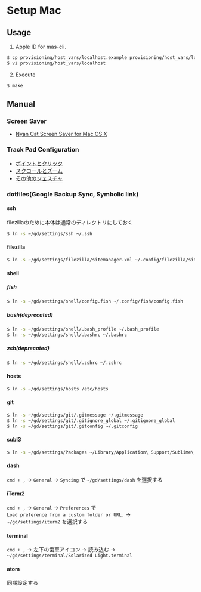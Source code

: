 # Setup Mac

## Usage

1. Apple ID for mas-cli.

```bash
$ cp provisioning/host_vars/localhost.example provisioning/host_vars/localhost
$ vi provisioning/host_vars/localhost
```

2. Execute

```bash
$ make
```

## Manual
### Screen Saver
- <a href="http://nyancatsaves.com/" target="_blank">Nyan Cat Screen Saver for Mac OS X</a>

### Track Pad Configuration
- [ポイントとクリック](./manual/osx-defaults/01.png)
- [スクロールとズーム](./manual/osx-defaults/02.png)
- [その他のジェスチャ](./manual/osx-defaults/03.png)

### dotfiles(Google Backup Sync, Symbolic link)
#### ssh
filezillaのために本体は通常のディレクトリにしておく
```bash
$ ln -s ~/gd/settings/ssh ~/.ssh
```

#### filezilla
```bash
$ ln -s ~/gd/settings/filezilla/sitemanager.xml ~/.config/filezilla/sitemanager.xml
```

#### shell
##### fish
```bash
$ ln -s ~/gd/settings/shell/config.fish ~/.config/fish/config.fish
```

##### bash(deprecated)
```bash
$ ln -s ~/gd/settings/shell/.bash_profile ~/.bash_profile
$ ln -s ~/gd/settings/shell/.bashrc ~/.bashrc
```

##### zsh(deprecated)
```bash
$ ln -s ~/gd/settings/shell/.zshrc ~/.zshrc
```

#### hosts
```bash
$ ln -s ~/gd/settings/hosts /etc/hosts
```

#### git
```bash
$ ln -s ~/gd/settings/git/.gitmessage ~/.gitmessage
$ ln -s ~/gd/settings/git/.gitignore_global ~/.gitignore_global
$ ln -s ~/gd/settings/git/.gitconfig ~/.gitconfig
```

#### subl3
```bash
$ ln -s ~/gd/settings/Packages ~/Library/Application\ Support/Sublime\ Text\ 3/Packages
```

#### dash
`cmd + ,` → `General` → `Syncing` で `~/gd/settings/dash` を選択する

#### iTerm2
`cmd + ,` → `General` → `Preferences` で<br>
`Load preference from a custom folder or URL.` →<br>
 `~/gd/settings/iterm2` を選択する

#### terminal
`cmd + ,` → 左下の歯車アイコン → 読み込む →
`~/gd/settings/terminal/Solarized Light.terminal`

#### atom
同期設定する